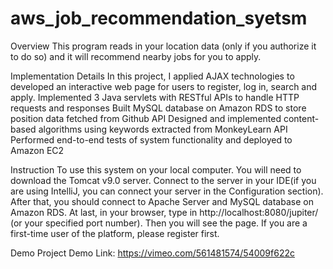 # aws_job_recommendation_syetsm

Overview
This program reads in your location data (only if you authorize it to do so) and it will recommend nearby jobs for you to apply.

Implementation Details
In this project, I applied AJAX technologies to developed an interactive web page for users to register, log in, search and apply. Implemented 3 Java servlets with RESTful APIs to handle HTTP requests and responses Built MySQL database on Amazon RDS to store position data fetched from Github API Designed and implemented content-based algorithms using keywords extracted from MonkeyLearn API Performed end-to-end tests of system functionality and deployed to Amazon EC2

Instruction
To use this system on your local computer. You will need to download the Tomcat v9.0 server. Connect to the server in your IDE(if you are using IntelliJ, you can connect your server in the Configuration section). After that, you should connect to Apache Server and MySQL database on Amazon RDS. At last, in your browser, type in http://localhost:8080/jupiter/ (or your specified port number). Then you will see the page. If you are a first-time user of the platform, please register first.

Demo Project Demo Link: https://vimeo.com/561481574/54009f622c
